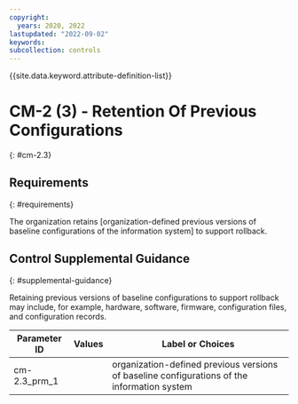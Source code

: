 ```yaml
---
copyright:
  years: 2020, 2022
lastupdated: "2022-09-02"
keywords: 
subcollection: controls
---
```



{{site.data.keyword.attribute-definition-list}}


# CM-2 (3) - Retention Of Previous Configurations
{: #cm-2.3}

## Requirements
{: #requirements}

The organization retains [organization-defined previous versions of baseline configurations of the information system] to support rollback.

## Control Supplemental Guidance
{: #supplemental-guidance}

Retaining previous versions of baseline configurations to support rollback may include, for example, hardware, software, firmware, configuration files, and configuration records.

| Parameter ID | Values | Label or Choices |
|---|---|---|
| cm-2.3_prm_1 |  | organization-defined previous versions of baseline configurations of the information system |

